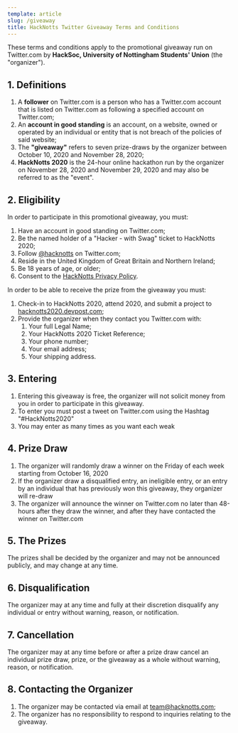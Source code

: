 ```yaml
---
template: article
slug: /giveaway
title: HackNotts Twitter Giveaway Terms and Conditions
---
```


These terms and conditions apply to the promotional giveaway run on Twitter.com by **HackSoc, University of Nottingham Students' Union** (the "organizer").

## 1. Definitions

1. A **follower** on Twitter.com is a person who has a Twitter.com account that is listed on Twitter.com as following a specified account on Twitter.com;
1. An **account in good standing** is an account, on a website, owned or operated by an individual or entity that is not breach of the policies of said website;
1. The **"giveaway"** refers to seven prize-draws by the organizer between October 10, 2020 and November 28, 2020;
1. **HackNotts 2020** is the 24-hour online hackathon run by the organizer on November 28, 2020 and November 29, 2020 and may also be referred to as the "event".

## 2. Eligibility
In order to participate in this promotional giveaway, you must:
1. Have an account in good standing on Twitter.com;
1. Be the named holder of a "Hacker - with Swag" ticket to HackNotts 2020;
1. Follow [@hacknotts](https://twitter.com/hacknotts) on Twitter.com;
1. Reside in the United Kingdom of Great Britain and Northern Ireland;
1. Be 18 years of age, or older;
1. Consent to the [HackNotts Privacy Policy](https://smallprint.tito.io/hacknotts/2020).

In order to be able to receive the prize from the giveaway you must:
1. Check-in to HackNotts 2020, attend 2020, and submit a project to [hacknotts2020.devpost.com](https://hacknotts2020.devpost.com/);
1. Provide the organizer when they contact you Twitter.com with:
    1. Your full Legal Name;
    1. Your HackNotts 2020 Ticket Reference;
    1. Your phone number;
    1. Your email address;
    1. Your shipping address.

## 3. Entering

1. Entering this giveaway is free, the organizer will not solicit money from you in order to participate in this giveaway.
1. To enter you must post a tweet on Twitter.com using the Hashtag "#HackNotts2020"
1. You may enter as many times as you want each weak

## 4. Prize Draw
1. The organizer will randomly draw a winner on the Friday of each week starting from October 16, 2020
1. If the organizer draw a disqualified entry, an ineligible entry, or an entry by an individual that has previously won this giveaway, they organizer will re-draw
1. The organizer will announce the winner on Twitter.com no later than 48-hours after they draw the winner, and after they have contacted the winner on Twitter.com

## 5. The Prizes
The prizes shall be decided by the organizer and may not be announced publicly, and may change at any time.

## 6. Disqualification
The organizer may at any time and fully at their discretion disqualify any individual or entry without warning, reason, or notification.

## 7. Cancellation
The organizer may at any time before or after a prize draw cancel an individual prize draw, prize, or the giveaway as a whole without warning, reason, or notification.

## 8. Contacting the Organizer
1. The organizer may be contacted via email at [team@hacknotts.com](mailto:team@hacknotts.com);
1. The organizer has no responsibility to respond to inquiries relating to the giveaway.
